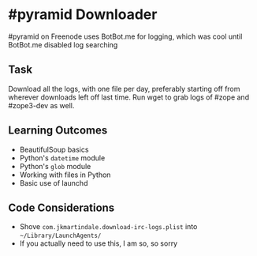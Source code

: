 # #pyramid Downloader

#pyramid on Freenode uses BotBot.me for logging, which was cool until BotBot.me disabled log searching

## Task
Download all the logs, with one file per day, preferably starting off from wherever downloads left off last time. Run wget to grab logs of #zope and #zope3-dev as well.

## Learning Outcomes
- BeautifulSoup basics
- Python's `datetime` module
- Python's `glob` module
- Working with files in Python
- Basic use of launchd

## Code Considerations
- Shove `com.jkmartindale.download-irc-logs.plist` into `~/Library/LaunchAgents/`
- If you actually need to use this, I am so, so sorry